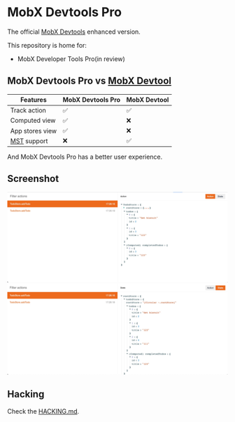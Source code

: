 # MobX Devtools Pro

The official [MobX Devtools](https://github.com/mobxjs/mobx-devtools) enhanced version.

This repository is home for:

- MobX Developer Tools Pro(in review)

## MobX Devtools Pro vs [MobX Devtool](https://github.com/mobxjs/mobx-devtools)

| Features                                                 | MobX Devtools Pro | MobX Devtool |
| -------------------------------------------------------- | ----------------- | ------------ |
| Track action                                             | ✅                | ✅           |
| Computed view                                            | ✅                | ❌           |
| App stores view                                          | ✅                | ❌           |
| [MST](https://github.com/mobxjs/mobx-state-tree) support | ❌                | ✅           |

And MobX Devtools Pro has a better user experience.

## Screenshot

<img src="./assets/screenshot-1.jpg">
<img src="./assets/screenshot-2.jpg">

## Hacking

Check the [HACKING.md](HACKING.md).
